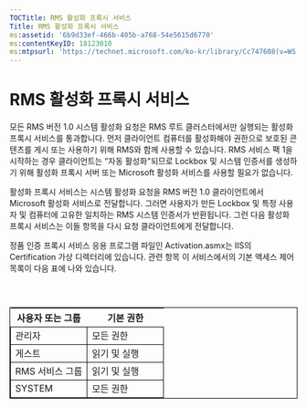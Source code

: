 ```yaml
---
TOCTitle: RMS 활성화 프록시 서비스
Title: RMS 활성화 프록시 서비스
ms:assetid: '6b9d33ef-466b-405b-a768-54e5615d6770'
ms:contentKeyID: 18123010
ms:mtpsurl: 'https://technet.microsoft.com/ko-kr/library/Cc747608(v=WS.10)'
---
```


RMS 활성화 프록시 서비스
========================

모든 RMS 버전 1.0 시스템 활성화 요청은 RMS 루트 클러스터에서만 실행되는 활성화 프록시 서비스를 통과합니다. 먼저 클라이언트 컴퓨터를 활성화해야 권한으로 보호된 콘텐츠를 게시 또는 사용하기 위해 RMS와 함께 사용할 수 있습니다. RMS 서비스 팩 1을 시작하는 경우 클라이언트는 “자동 활성화"되므로 Lockbox 및 시스템 인증서를 생성하기 위해 활성화 프록시 서버 또는 Microsoft 활성화 서비스를 사용할 필요가 없습니다.

활성화 프록시 서비스는 시스템 활성화 요청을 RMS 버전 1.0 클라이언트에서 Microsoft 활성화 서비스로 전달합니다. 그러면 사용자가 만든 Lockbox 및 특정 사용자 및 컴퓨터에 고유한 일치하는 RMS 시스템 인증서가 반환됩니다. 그런 다음 활성화 프록시 서비스는 이들 항목을 다시 요청 클라이언트에게 전달합니다.

정품 인증 프록시 서비스 응용 프로그램 파일인 Activation.asmx는 IIS의 Certification 가상 디렉터리에 있습니다. 관련 항목 이 서비스에서의 기본 액세스 제어 목록이 다음 표에 나와 있습니다.

###  

 
<table style="border:1px solid black;">
<colgroup>
<col width="50%" />
<col width="50%" />
</colgroup>
<thead>
<tr class="header">
<th>사용자 또는 그룹</th>
<th>기본 권한</th>
</tr>
</thead>
<tbody>
<tr class="odd">
<td style="border:1px solid black;">관리자</td>
<td style="border:1px solid black;">모든 권한</td>
</tr>
<tr class="even">
<td style="border:1px solid black;">게스트</td>
<td style="border:1px solid black;">읽기 및 실행</td>
</tr>
<tr class="odd">
<td style="border:1px solid black;">RMS 서비스 그룹</td>
<td style="border:1px solid black;">읽기 및 실행</td>
</tr>
<tr class="even">
<td style="border:1px solid black;">SYSTEM</td>
<td style="border:1px solid black;">모든 권한</td>
</tr>
</tbody>
</table>
